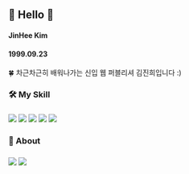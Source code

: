## 👋 Hello 👋

#### JinHee Kim
#### 1999.09.23

🍀 차근차근히 배워나가는 신입 웹 퍼블리셔 김진희입니다 :)

### 🛠 My Skill 

### <a href="https://www.instagram.com/" target="_blank"><img src="https://img.shields.io/badge/Photoshop-31A8FF?style=for-the-badge&logo=Adobe Photoshop&logoColor=ffffff"/></a>  <a href="https://www.instagram.com/" target="_blank"><img src="https://img.shields.io/badge/Illustrator-FF9A00?style=for-the-badge&logo=Adobe Illustrator&logoColor=ffffff"/></a>  <a href="https://www.instagram.com/" target="_blank"><img src="https://img.shields.io/badge/HTML5-E34F26?style=for-the-badge&logo=HTML5&logoColor=ffffff"/></a>  <a href="https://www.instagram.com/" target="_blank"><img src="https://img.shields.io/badge/CSS-1572B6?style=for-the-badge&logo=CSS3&logoColor=ffffff"/></a>  <a href="https://www.instagram.com/" target="_blank"><img src="https://img.shields.io/badge/JavaScript-F7DF1E?style=for-the-badge&logo=Adobe JavaScript&logoColor=ffffff"/></a>
   
### 📌 About

### <a href=# target="_blank"><img src="https://img.shields.io/badge/Email-005FF9?style=flat-square&logo=Mail.Ru&logoColor=ffffff"/></a>  <a href="https://www.instagram.com/" target="_blank"><img src="https://img.shields.io/badge/Instagram-E4405F?style=flat-square&logo=Instagram&logoColor=ffffff"/></a>

<!--
**kimjinhee99/kimjinhee99** is a ✨ _special_ ✨ repository because its `README.md` (this file) appears on your GitHub profile.

Here are some ideas to get you started:

- 🔭 I’m currently working on ...
- 🌱 I’m currently learning ...
- 👯 I’m looking to collaborate on ...
- 🤔 I’m looking for help with ...
- 💬 Ask me about ...
- 📫 How to reach me: ...
- 😄 Pronouns: ...
- ⚡ Fun fact: ...
-->
